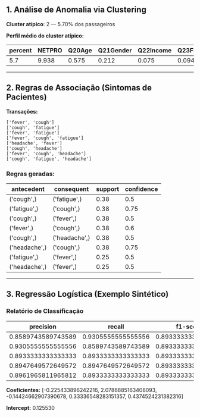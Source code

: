 ## 1. Análise de Anomalia via Clustering

**Cluster atípico**: 2 — 5.70% dos passageiros

**Perfil médio do cluster atípico:**

| percent | NETPRO | Q20Age | Q21Gender | Q22Income | Q23FLY | Q5TIMESFLOWN | Q6LONGUSE |
| --- | --- | --- | --- | --- | --- | --- | --- |
| 5.7 | 9.938 | 0.575 | 0.212 | 0.075 | 0.094 | 2.394 | 2.5 |


---

## 2. Regras de Associação (Sintomas de Pacientes)

**Transações:**
```
['fever', 'cough']
['cough', 'fatigue']
['fever', 'fatigue']
['fever', 'cough', 'fatigue']
['headache', 'fever']
['cough', 'headache']
['fever', 'cough', 'headache']
['cough', 'fatigue', 'headache']
```

### Regras geradas:

| antecedent | consequent | support | confidence |
| --- | --- | --- | --- |
| ('cough',) | ('fatigue',) | 0.38 | 0.5 |
| ('fatigue',) | ('cough',) | 0.38 | 0.75 |
| ('cough',) | ('fever',) | 0.38 | 0.5 |
| ('fever',) | ('cough',) | 0.38 | 0.6 |
| ('cough',) | ('headache',) | 0.38 | 0.5 |
| ('headache',) | ('cough',) | 0.38 | 0.75 |
| ('fatigue',) | ('fever',) | 0.25 | 0.5 |
| ('headache',) | ('fever',) | 0.25 | 0.5 |


---

## 3. Regressão Logística (Exemplo Sintético)

### Relatório de Classificação

| precision | recall | f1-score | support |
| --- | --- | --- | --- |
| 0.8589743589743589 | 0.9305555555555556 | 0.8933333333333333 | 72.0 |
| 0.9305555555555556 | 0.8589743589743589 | 0.8933333333333333 | 78.0 |
| 0.8933333333333333 | 0.8933333333333333 | 0.8933333333333333 | 0.8933333333333333 |
| 0.8947649572649572 | 0.8947649572649572 | 0.8933333333333333 | 150.0 |
| 0.8961965811965812 | 0.8933333333333333 | 0.8933333333333333 | 150.0 |


**Coeficientes:** [-0.225433896242216, 2.0786885163408093, -0.14424662907390678, 0.33336548283151357, 0.4374524231382316]

**Intercept:** 0.125530
